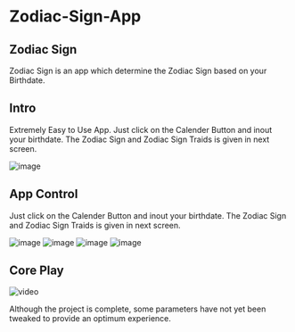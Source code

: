 # Zodiac-Sign-App
## Zodiac Sign
  Zodiac Sign is an app which determine the Zodiac Sign based on your Birthdate.
## Intro
Extremely Easy to Use App. Just click on the Calender Button and inout your birthdate. The Zodiac Sign and Zodiac Sign Traids is given in next screen.

![image](https://github.com/Shivam-ingawale/Zodiac-Sign-App/blob/master/screenshot/screenshot%201.jpeg)

## App Control
Just click on the Calender Button and inout your birthdate. 
The Zodiac Sign and Zodiac Sign Traids is given in next screen.

![image](https://github.com/Shivam-ingawale/Zodiac-Sign-App/blob/master/screenshot/screenshot%201.jpeg)
![image](https://github.com/Shivam-ingawale/Zodiac-Sign-App/blob/master/screenshot/screenshot%202.jpeg)
![image](https://github.com/Shivam-ingawale/Zodiac-Sign-App/blob/master/screenshot/screenshot%203.jpeg)
![image](https://github.com/Shivam-ingawale/Zodiac-Sign-App/blob/master/screenshot/screenshot%204.jpeg)


## Core Play

![video]()

Although the project is complete, some parameters have not yet been tweaked to provide an optimum experience.
